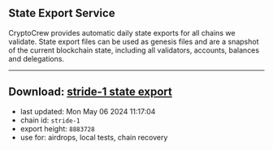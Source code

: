 ## State Export Service
CryptoCrew provides automatic daily state exports for all chains we validate. State export files can be used as genesis files and are a snapshot of the current blockchain state, including all validators, accounts, balances and delegations.

---
**Download: [stride-1 state export](https://dl-eu2.ccvalidators.com/SERVICE/stride/stride-1_export_8883728.json)**
---

- last updated: Mon May 06 2024 11:17:04
- chain id: `stride-1`
- export height: `8883728`
- use for: airdrops, local tests, chain recovery
